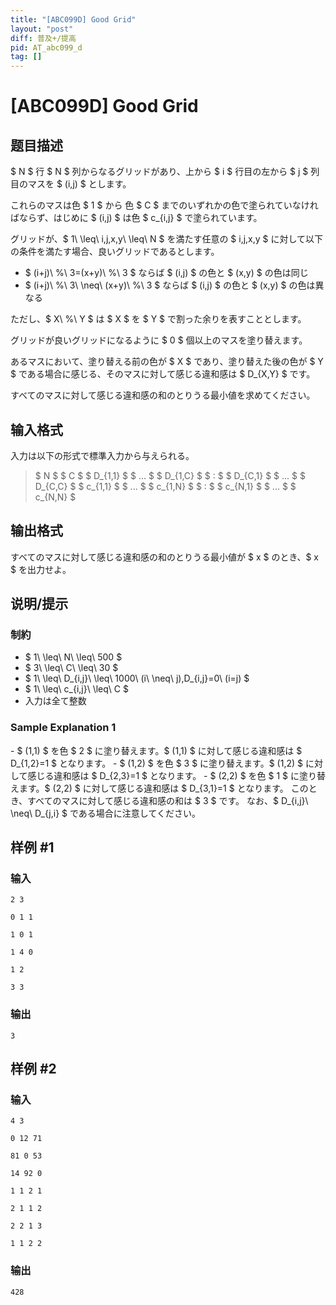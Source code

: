 ```yaml
---
title: "[ABC099D] Good Grid"
layout: "post"
diff: 普及+/提高
pid: AT_abc099_d
tag: []
---
```


# [ABC099D] Good Grid

## 题目描述

[problemUrl]: https://atcoder.jp/contests/abc099/tasks/abc099_d

$ N $ 行 $ N $ 列からなるグリッドがあり、上から $ i $ 行目の左から $ j $ 列目のマスを $ (i,j) $ とします。

これらのマスは色 $ 1 $ から 色 $ C $ までのいずれかの色で塗られていなければならず、はじめに $ (i,j) $ は色 $ c_{i,j} $ で塗られています。

グリッドが、$ 1\ \leq\ i,j,x,y\ \leq\ N $ を満たす任意の $ i,j,x,y $ に対して以下の条件を満たす場合、良いグリッドであるとします。

- $ (i+j)\ \%\ 3=(x+y)\ \%\ 3 $ ならば $ (i,j) $ の色と $ (x,y) $ の色は同じ
- $ (i+j)\ \%\ 3\ \neq\ (x+y)\ \%\ 3 $ ならば $ (i,j) $ の色と $ (x,y) $ の色は異なる

ただし、$ X\ \%\ Y $ は $ X $ を $ Y $ で割った余りを表すこととします。

グリッドが良いグリッドになるように $ 0 $ 個以上のマスを塗り替えます。

あるマスにおいて、塗り替える前の色が $ X $ であり、塗り替えた後の色が $ Y $ である場合に感じる、そのマスに対して感じる違和感は $ D_{X,Y} $ です。

すべてのマスに対して感じる違和感の和のとりうる最小値を求めてください。

## 输入格式

入力は以下の形式で標準入力から与えられる。

> $ N $ $ C $ $ D_{1,1} $ $ ... $ $ D_{1,C} $ $ : $ $ D_{C,1} $ $ ... $ $ D_{C,C} $ $ c_{1,1} $ $ ... $ $ c_{1,N} $ $ : $ $ c_{N,1} $ $ ... $ $ c_{N,N} $

## 输出格式

すべてのマスに対して感じる違和感の和のとりうる最小値が $ x $ のとき、$ x $ を出力せよ。

## 说明/提示

### 制約

- $ 1\ \leq\ N\ \leq\ 500 $
- $ 3\ \leq\ C\ \leq\ 30 $
- $ 1\ \leq\ D_{i,j}\ \leq\ 1000\ (i\ \neq\ j),D_{i,j}=0\ (i=j) $
- $ 1\ \leq\ c_{i,j}\ \leq\ C $
- 入力は全て整数

### Sample Explanation 1

\- $ (1,1) $ を色 $ 2 $ に塗り替えます。$ (1,1) $ に対して感じる違和感は $ D_{1,2}=1 $ となります。 - $ (1,2) $ を色 $ 3 $ に塗り替えます。$ (1,2) $ に対して感じる違和感は $ D_{2,3}=1 $ となります。 - $ (2,2) $ を色 $ 1 $ に塗り替えます。$ (2,2) $ に対して感じる違和感は $ D_{3,1}=1 $ となります。 このとき、すべてのマスに対して感じる違和感の和は $ 3 $ です。 なお、$ D_{i,j}\ \neq\ D_{j,i} $ である場合に注意してください。

## 样例 #1

### 输入

```
2 3
0 1 1
1 0 1
1 4 0
1 2
3 3
```

### 输出

```
3
```

## 样例 #2

### 输入

```
4 3
0 12 71
81 0 53
14 92 0
1 1 2 1
2 1 1 2
2 2 1 3
1 1 2 2
```

### 输出

```
428
```

